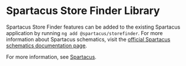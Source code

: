 # Spartacus Store Finder Library

Spartacus Store Finder features can be added to the existing Spartacus application by running `ng add @spartacus/storefinder`. For more information about Spartacus schematics, visit the [official Spartacus schematics documentation page](https://sap.github.io/spartacus-docs/schematics/).

For more information, see [Spartacus](https://github.com/SAP/spartacus).
